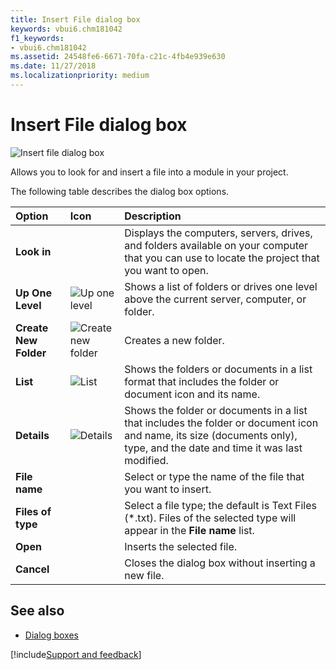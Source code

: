 ```yaml
---
title: Insert File dialog box
keywords: vbui6.chm181042
f1_keywords:
- vbui6.chm181042
ms.assetid: 24548fe6-6671-70fa-c21c-4fb4e939e630
ms.date: 11/27/2018
ms.localizationpriority: medium
---
```



# Insert File dialog box

![Insert file dialog box](../../../images/insrtfl_ZA01201618.gif)

Allows you to look for and insert a file into a module in your project.

The following table describes the dialog box options.

|Option|Icon|Description|
|:-----|:---|:----------|
|**Look in**| |Displays the computers, servers, drives, and folders available on your computer that you can use to locate the project that you want to open.|
|**Up One Level**|![Up one level](../../../images/tbr_up_ZA01201763.gif) |Shows a list of folders or drives one level above the current server, computer, or folder.|
|**Create New Folder**|![Create new folder](../../../images/tbr_new_ZA01201715.gif)| Creates a new folder.|
|**List**|![List](../../../images/tbr_list_ZA01201712.gif) |Shows the folders or documents in a list format that includes the folder or document icon and its name.|
|**Details**|![Details](../../../images/tbr_deta_ZA01201697.gif) |Shows the folder or documents in a list that includes the folder or document icon and name, its size (documents only), type, and the date and time it was last modified.|
|**File name**| |Select or type the name of the file that you want to insert.|
|**Files of type**| |Select a file type; the default is Text Files (*.txt). Files of the selected type will appear in the **File name** list.|
|**Open**| |Inserts the selected file.|
|**Cancel**| |Closes the dialog box without inserting a new file.|


## See also

- [Dialog boxes](../dialog-boxes.md)

[!include[Support and feedback](~/includes/feedback-boilerplate.md)]